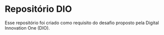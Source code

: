# Repositório DIO
Esse repositório foi criado como requisito do desafio proposto pela Digital Innovation One (DIO).